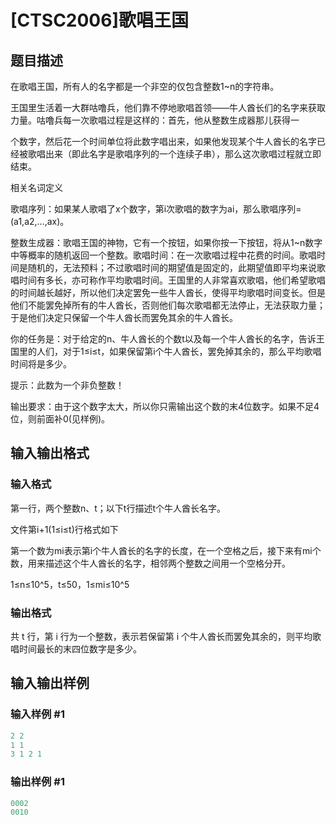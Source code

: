 # [CTSC2006]歌唱王国

## 题目描述

在歌唱王国，所有人的名字都是一个非空的仅包含整数1~n的字符串。

王国里生活着一大群咕噜兵，他们靠不停地歌唱首领——牛人酋长们的名字来获取力量。咕噜兵每一次歌唱过程是这样的：首先，他从整数生成器那儿获得一

个数字，然后花一个时间单位将此数字唱出来，如果他发现某个牛人酋长的名字已经被歌唱出来（即此名字是歌唱序列的一个连续子串），那么这次歌唱过程就立即结束。

相关名词定义

歌唱序列：如果某人歌唱了x个数字，第i次歌唱的数字为ai，那么歌唱序列=(a1,a2,…,ax)。

整数生成器：歌唱王国的神物，它有一个按钮，如果你按一下按钮，将从1~n数字中等概率的随机返回一个整数。歌唱时间：在一次歌唱过程中花费的时间。歌唱时间是随机的，无法预料；不过歌唱时间的期望值是固定的，此期望值即平均来说歌唱时间有多长，亦可称作平均歌唱时间。王国里的人非常喜欢歌唱，他们希望歌唱的时间越长越好，所以他们决定罢免一些牛人酋长，使得平均歌唱时间变长。但是他们不能罢免掉所有的牛人酋长，否则他们每次歌唱都无法停止，无法获取力量；于是他们决定只保留一个牛人酋长而罢免其余的牛人酋长。

你的任务是：对于给定的n、牛人酋长的个数t以及每一个牛人酋长的名字，告诉王国里的人们，对于1≤i≤t，如果保留第i个牛人酋长，罢免掉其余的，那么平均歌唱时间将是多少。

提示：此数为一个非负整数！

输出要求：由于这个数字太大，所以你只需输出这个数的末4位数字。如果不足4位，则前面补0(见样例)。

## 输入输出格式

### 输入格式

第一行，两个整数n、t；以下t行描述t个牛人酋长名字。

文件第i+1(1≤i≤t)行格式如下

第一个数为mi表示第i个牛人酋长的名字的长度，在一个空格之后，接下来有mi个数，用来描述这个牛人酋长的名字，相邻两个整数之间用一个空格分开。

1≤n≤10^5，t≤50，1≤mi≤10^5

### 输出格式

共 t 行，第 i 行为一个整数，表示若保留第 i 个牛人酋长而罢免其余的，则平均歌唱时间最长的末四位数字是多少。

## 输入输出样例

### 输入样例 #1

```cpp
2 2
1 1
3 1 2 1
```


### 输出样例 #1

```cpp
0002
0010
```


